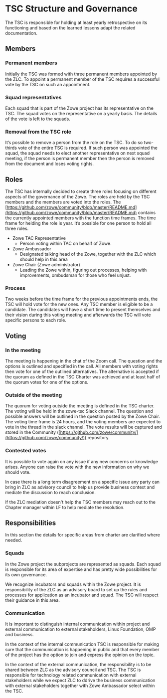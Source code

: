 # TSC Structure and Governance

The TSC is responsible for holding at least yearly retrospective on its functioning and based on the learned lessons adapt the related documentation. 

## Members

### Permanent members

Initially the TSC was formed with three permanent members appointed by the ZLC. To appoint a permanent member of the TSC requires a successful vote by the TSC on such an appointment. 

### Squad representatives

Each squad that is part of the Zowe project has its representative on the TSC. The squad votes on the representative on a yearly basis. The details of the vote is left to the squads.

### Removal from the TSC role

It’s possible to remove a person from the role on the TSC. To do so two-thirds vote of the entire TSC is required. If such person was appointed the squad, the squad needs to elect another representative on next squad meeting, if the person is permanent member then the person is removed from the document and loses voting rights. 

## Roles

The TSC has internally decided to create three roles focusing on different aspects of the governance of the Zowe. The roles are held by the TSC members and the members are voted into the roles. The [https://github.com/zowe/community/blob/master/README.md](https://github.com/zowe/community/blob/master/README.md) contains the currently appointed members with the function time frames. The time frame for helding the role is year. It’s possible for one person to hold all three roles. 


*   Zowe TAC Representative
    *   Person voting within TAC on behalf of Zowe. 
*   Zowe Ambassador
    *   Designated talking head of the Zowe, together with the ZLC which should help in this area
*   Zowe Chair (Zowe administrator)
    *   Leading the Zowe within, figuring out processes, helping with improvements, ombudsman for those who feel unjust. 


### Process

Two weeks before the time frame for the previous appointments ends, the TSC will hold vote for the new ones. Any TSC member is eligible to be a candidate. The candidates will have a short time to present themselves and their vision during this voting meeting and afterwards the TSC will vote specific persons to each role. 


## Voting


### In the meeting

The meeting is happening in the chat of the Zoom call. The question and the options is outlined and specified in the call. All members with voting rights then vote for one of the outlined alternatives. The alternative is accepted if the quorum as defined in the TSC Charter was achieved and at least half of the quorum votes for one of the options. 


### Outside of the meeting

The quorum for voting outside the meeting is defined in the TSC charter. The voting will be held in the zowe-tsc Slack channel. The question and possible answers will be outlined in the question posted by the Zowe Chair. The voting time frame is 24 hours, and the voting members are expected to vote in the thread in the slack channel. The vote results will be captured and stored in the Community ([https://github.com/zowe/community/](https://github.com/zowe/community/)) repository. 

### Contested votes

It is possible to vote again on any issue if any new concerns or knowledge arises. Anyone can raise the vote with the new information on why we should vote. 

In case there is a long term disagreement on a specific issue any party can bring in ZLC as advisory council to help us provide business context and mediate the discussion to reach conclusion. 

If the ZLC mediation doesn't help the TSC members may reach out to the Chapter manager within LF to help mediate the resolution. 

## Responsibilities

In this section the details for specific areas from charter are clarified where needed.

### Squads

In the Zowe project the subprojects are represented as squads. Each squad is responsible for its area of expertise and has pretty wide possibilities for its own governance. 

We recognize incubators and squads within the Zowe project. It is responsibility of the ZLC as an advisory board to set up the rules and processes for application as an incubator and squad. The TSC will respect their guidance in this area. 

### Communication

It is important to distinguish internal communication within project and external communication to external stakeholders, Linux Foundation, OMP and business. 

In the context of the internal communication TSC is responsible for making sure that the communication is happening in public and that every member of the project has the option to join and express the opinion on the topic. 

In the context of the external communication, the responsibility is to be shared between ZLC as the advisory council and TSC. The TSC is responsible for technology related communication with external stakeholders while we expect ZLC to ddrive the business communication with external stakeholders together with Zowe Ambassador select within the TSC. 
